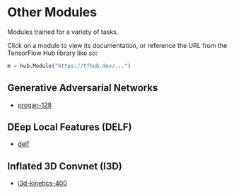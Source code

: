 # Other Modules

Modules trained for a variety of tasks.

Click on a module to view its documentation, or reference the URL from the
TensorFlow Hub library like so:

```python
m = hub.Module("https://tfhub.dev/...")
```


## Generative Adversarial Networks
* [progan-128](https://tfhub.dev/google/progan-128/1)


## DEep Local Features (DELF)
* [delf](https://tfhub.dev/google/delf/1)

## Inflated 3D Convnet (I3D)
* [i3d-kinetics-400](https://tfhub.dev/deepmind/i3d-kinetics-400/1.md)
